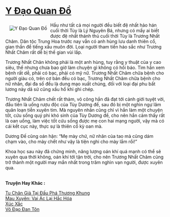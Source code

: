 <a href="https://utruyen.com/y-dao-quan-do/7173/" title="Y Đạo Quan Đồ"><h1>Y Đạo Quan Đồ</h1></a><div style="display:table"><img align="right" style="float: left; padding: 10px;" src="https://utruyen.com/images/story/200x260/y-dao-quan-do.jpg" alt="Y Đạo Quan Đồ">Hầu như tất cả mọi người đều biết đệ nhất hảo hán cuối thời Tùy là Lý Nguyên Bá, nhưng có mấy ai biết được đệ nhất thánh thủ cuối thời Tùy là Trương Nhất Châm. Dân tộc Trung Hoa trước nay vẫn có anh hùng lưu danh thiên cổ, gian thần để tiếng xấu muôn đời. Loại người tham tiền háo sắc như Trương Nhất Châm rất dễ bị thế gian vùi lấp.<p></p>Trương Nhất Chân không phải là một anh hùng, tuy rằng y thuật của y cao siêu, thế nhưng chưa bao giờ làm chuyện gì không có hồi báo. Tìm hắn xem bệnh rất dễ, phải có bạc, phải có mỹ nữ. Trương Nhất Châm chữa bệnh cho người giàu có, trên cơ bản đều có bạc, Trương Nhất Châm chữa bệnh cho nữ nhân, đại đa số đều là dung mạo xuất chúng, đối với loại đại phu bất lương này dã sử cũng xấu hổ khi ghi chép.<p></p>Trương Nhất Châm chết rất thảm, võ công hắn đã đạt tới cảnh giới tuyệt vời, đầu tiên là uống rượu độc của Tùy Dương đế, sau đó bị một nghìn ngự lâm quân loạn tiễn xuyên tim. Mà nguyên nhân cũng chỉ vì hắn làm một chuyện tốt, cứu sống quý phi khó sinh của Tùy Dương đế, cho nên hắn cảm thấy rất là oan uổng, làm việc tốt cứu sống được mẹ con hai mạng người, vậy mà có cái kết cục này, thực sự là thiên cổ kỳ oan mà.<p></p>Dương Đế cũng oán hận: “Mẹ mày chứ, nữ nhân của tao mà cũng dám chạm vào, cho mày chết như vậy là tiện nghi cho mày lắm rồi!”<p></p>Khoa học sau này đã chứng minh, năng lượng oán khí quá mạnh có thể sẽ xuyên qua thời không, oán khí tới tận trời, cho nên Trương Nhất Châm cũng trở thành một người may mắn nhất trong trăm nghìn vạn người, được xuyên qua.</div><p><br><b>Truyện Hay Khác :</b></p><a href="https://utruyen.com/tu-chan-gia-tai-dau-pha-thuong-khung/2425/" alt="Tu Chân Giả Tại Đấu Phá Thương Khung">Tu Chân Giả Tại Đấu Phá Thương Khung</a><br/><a href="https://github.com/quanluxury/ngontinhhot/tree/master/truyenhay/17441/" alt="Mau Xuyên: Vai Ác Lại Hắc Hóa">Mau Xuyên: Vai Ác Lại Hắc Hóa</a><br/><a href="https://dammyh.wordpress.com/2019/11/07/xuc-xac/" alt="Xúc Xắc">Xúc Xắc</a><br/><a href="https://github.com/quanluxury/truyenhot/tree/master/truyenhay/3791/" alt="Võ Đạo Đan Tôn">Võ Đạo Đan Tôn</a><br/>